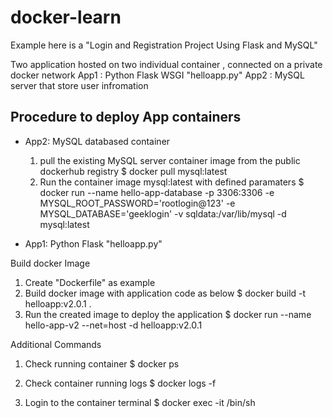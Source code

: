 # docker-learn

Example here is a "Login and Registration Project Using Flask and MySQL"

Two application hosted on two individual container , connected on a private docker network
App1 : Python Flask WSGI "helloapp.py" 
App2 : MySQL server that store user infromation

Procedure to deploy App containers
----------------------------------
- App2: MySQL databased container

  1. pull the existing  MySQL server container image from the public dockerhub registry
     $ docker pull mysql:latest
  2. Run the container image mysql:latest with defined paramaters
     $ docker run --name hello-app-database -p 3306:3306  -e MYSQL_ROOT_PASSWORD='rootlogin@123' -e MYSQL_DATABASE='geeklogin' -v sqldata:/var/lib/mysql -d mysql:latest

- App1: Python Flask "helloapp.py"
  
Build docker Image
1. Create "Dockerfile"  as example
2. Build docker image with application code as below
   $ docker build -t helloapp:v2.0.1 .
3. Run the created image to deploy the application
  $ docker run --name hello-app-v2 --net=host -d helloapp:v2.0.1

Additional Commands
1. Check running container
   $ docker ps

2. Check container running logs
   $ docker logs -f <container name>

3. Login to the container terminal
   $ docker exec -it <container name> /bin/sh
